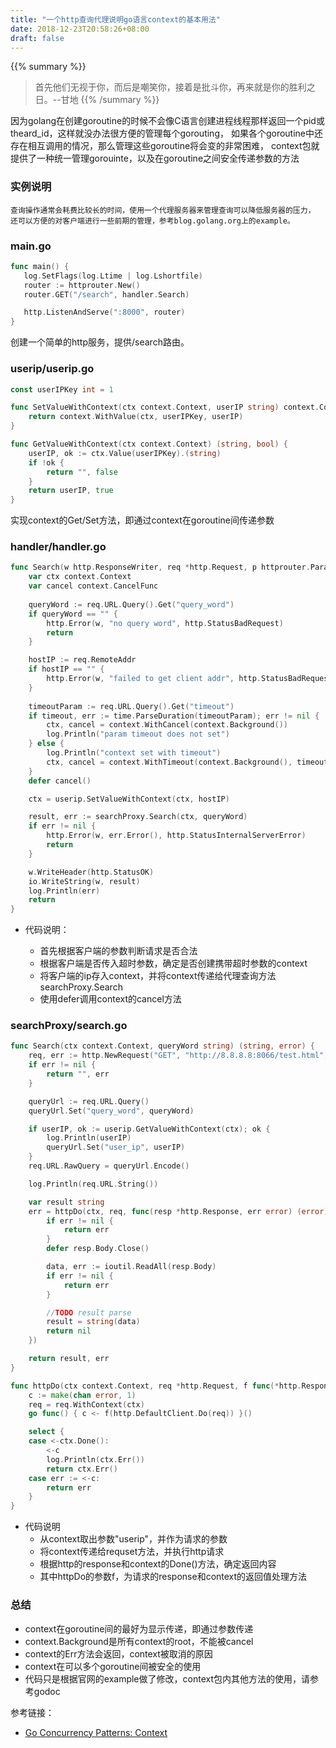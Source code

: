 ```yaml
---
title: "一个http查询代理说明go语言context的基本用法"
date: 2018-12-23T20:58:26+08:00
draft: false
---
```


{{% summary %}}
> 首先他们无视于你，而后是嘲笑你，接着是批斗你，再来就是你的胜利之日。--甘地
{{% /summary %}}

因为golang在创建goroutine的时候不会像C语言创建进程线程那样返回一个pid或theard_id，这样就没办法很方便的管理每个gorouting，
如果各个goroutine中还存在相互调用的情况，那么管理这些goroutine将会变的非常困难，
context包就提供了一种统一管理gorouinte，以及在goroutine之间安全传递参数的方法

### 实例说明
    查询操作通常会耗费比较长的时间，使用一个代理服务器来管理查询可以降低服务器的压力，
	还可以方便的对客户端进行一些前期的管理，参考blog.golang.org上的example。
    
### main.go

 ```go
func main() {
	log.SetFlags(log.Ltime | log.Lshortfile)
	router := httprouter.New()
	router.GET("/search", handler.Search)

	http.ListenAndServe(":8000", router)
}
```

创建一个简单的http服务，提供/search路由。

### userip/userip.go

```go
const userIPKey int = 1

func SetValueWithContext(ctx context.Context, userIP string) context.Context {
	return context.WithValue(ctx, userIPKey, userIP)
}

func GetValueWithContext(ctx context.Context) (string, bool) {
	userIP, ok := ctx.Value(userIPKey).(string)
	if !ok {
		return "", false
	}
	return userIP, true
}
```

实现context的Get/Set方法，即通过context在goroutine间传递参数

### handler/handler.go

```go
func Search(w http.ResponseWriter, req *http.Request, p httprouter.Params) {
	var ctx context.Context
	var cancel context.CancelFunc
	
	queryWord := req.URL.Query().Get("query_word")
	if queryWord == "" {
		http.Error(w, "no query word", http.StatusBadRequest)
		return
	}

	hostIP := req.RemoteAddr
	if hostIP == "" {
		http.Error(w, "failed to get client addr", http.StatusBadRequest)
	}
	
	timeoutParam := req.URL.Query().Get("timeout")
	if timeout, err := time.ParseDuration(timeoutParam); err != nil {
		ctx, cancel = context.WithCancel(context.Background())
		log.Println("param timeout does not set")
	} else {
		log.Println("context set with timeout")
		ctx, cancel = context.WithTimeout(context.Background(), timeout)
	}
	defer cancel()

	ctx = userip.SetValueWithContext(ctx, hostIP)

	result, err := searchProxy.Search(ctx, queryWord)
	if err != nil {
		http.Error(w, err.Error(), http.StatusInternalServerError)
		return
	}

	w.WriteHeader(http.StatusOK)
	io.WriteString(w, result)
	log.Println(err)
	return
}
```

- 代码说明：

    - 首先根据客户端的参数判断请求是否合法
    - 根据客户端是否传入超时参数，确定是否创建携带超时参数的context
    - 将客户端的ip存入context，并将context传递给代理查询方法searchProxy.Search
    - 使用defer调用context的cancel方法
    
### searchProxy/search.go

```go
func Search(ctx context.Context, queryWord string) (string, error) {
	req, err := http.NewRequest("GET", "http://8.8.8.8:8066/test.html", nil)
	if err != nil {
		return "", err
	}

	queryUrl := req.URL.Query()
	queryUrl.Set("query_word", queryWord)

	if userIP, ok := userip.GetValueWithContext(ctx); ok {
		log.Println(userIP)
		queryUrl.Set("user_ip", userIP)
	}
	req.URL.RawQuery = queryUrl.Encode()

	log.Println(req.URL.String())

	var result string
	err = httpDo(ctx, req, func(resp *http.Response, err error) (error) {
		if err != nil {
			return err
		}
		defer resp.Body.Close()

		data, err := ioutil.ReadAll(resp.Body)
		if err != nil {
			return err
		}

		//TODO result parse
		result = string(data)
		return nil
	})

	return result, err
}

func httpDo(ctx context.Context, req *http.Request, f func(*http.Response, error) error) error {
	c := make(chan error, 1)
	req = req.WithContext(ctx)
	go func() { c <- f(http.DefaultClient.Do(req)) }()

	select {
	case <-ctx.Done():
		<-c
		log.Println(ctx.Err())
		return ctx.Err()
	case err := <-c:
		return err
	}
}
```

- 代码说明
    - 从context取出参数"userip"，并作为请求的参数
    - 将context传递给requset方法，并执行http请求
    - 根据http的response和context的Done()方法，确定返回内容
    - 其中httpDo的参数f，为请求的response和context的返回值处理方法

### 总结

- context在goroutine间的最好为显示传递，即通过参数传递
- context.Background是所有context的root，不能被cancel
- context的Err方法会返回，context被取消的原因
- context在可以多个goroutine间被安全的使用
- 代码只是根据官网的example做了修改，context包内其他方法的使用，请参考godoc
    
参考链接：

- [Go Concurrency Patterns: Context](https://blog.golang.org/context)
